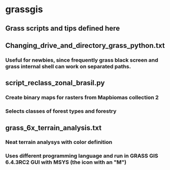 # grassgis
## Grass scripts and tips defined here

## Changing_drive_and_directory_grass_python.txt	
### Useful for newbies, since frequently grass black screen and grass internal shell can work on separated paths.

## script_reclass_zonal_brasil.py
### Create binary maps for rasters from Mapbiomas collection 2
### Selects classes of forest types and forestry

## grass_6x_terrain_analysis.txt
### Neat terrain analysys with color definition
### Uses different programming language and run in GRASS GIS 6.4.3RC2 GUI with MSYS (the icon with an "M")

